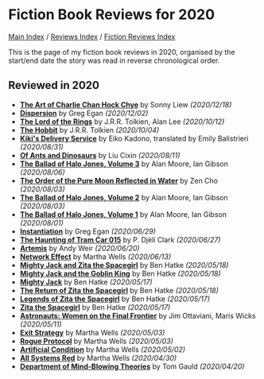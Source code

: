 # Fiction Book Reviews for 2020

[Main Index](../../../README.md) / [Reviews Index](../../README.md) / [Fiction Reviews Index](../README.md)

This is the page of my fiction book reviews in 2020, organised by the start/end date the story was read in reverse chronological order.

## Reviewed in 2020
- [**The Art of Charlie Chan Hock Chye**](20201218-ArtCharlieChan.md) by Sonny Liew *(2020/12/18)*
- [**Dispersion**](20201202-DIspersion.md) by Greg Egan *(2020/12/02)*
- [**The Lord of the Rings**](20201012-LordOfTheRings.md) by J.R.R. Tolkien, Alan Lee *(2020/10/12)*
- [**The Hobbit**](20201004-TheHobbit.md) by J.R.R. Tolkien *(2020/10/04)*
- [**Kiki's Delivery Service**](20200831-KikiDeliveryService.md) by Eiko Kadono, translated by Emily Balistrieri *(2020/08/31)*
- [**Of Ants and Dinosaurs**](20200811-OfAntsAndDinosaurs.md) by Liu Cixin *(2020/08/11)*
- [**The Ballad of Halo Jones, Volume 3**](20200806-BalladHaloJones3.md) by Alan Moore, Ian Gibson *(2020/08/06)*
- [**The Order of the Pure Moon Reflected in Water**](20200803-OrderPureMoon.md) by Zen Cho *(2020/08/03)*
- [**The Ballad of Halo Jones, Volume 2**](20200803-BalladHaloJones2.md) by Alan Moore, Ian Gibson *(2020/08/03)*
- [**The Ballad of Halo Jones, Volume 1**](20200801-BalladHaloJones1.md) by Alan Moore, Ian Gibson *(2020/08/01)*
- [**Instantiation**](20200629-Instantiation.md) by Greg Egan *(2020/06/29)*
- [**The Haunting of Tram Car 015**](20200627-HauntingTramCar015.md) by P. Djèlí Clark *(2020/06/27)*
- [**Artemis**](20200620-Artemis.md) by Andy Weir *(2020/06/20)*
- [**Network Effect**](20200613-NetworkEffect.md) by Martha Wells *(2020/06/13)*
- [**Mighty Jack and Zita the Spacegirl**](20200518-MightyJackZitaSpacegirl.md) by Ben Hatke *(2020/05/18)*
- [**Mighty Jack and the Goblin King**](20200518-MightyJackGoblinKing.md) by Ben Hatke *(2020/05/18)*
- [**Mighty Jack**](20200517-MightyJack.md) by Ben Hatke *(2020/05/17)*
- [**The Return of Zita the Spacegirl**](20200518-ReturnZitaSpacegirl.md) by Ben Hatke *(2020/05/18)*
- [**Legends of Zita the Spacegirl**](20200517-LegendsZitaSpaceGirl.md) by Ben Hatke *(2020/05/17)*
- [**Zita the Spacegirl**](20200517-ZitaSpaceGirl.md) by Ben Hatke *(2020/05/17)*
- [**Astronauts: Women on the Final Frontier**](20200511-AstronautsWomenFinalFrontier.md) by Jim Ottaviani, Maris Wicks *(2020/05/11)*
- [**Exit Strategy**](20200503-ExitStrategy.md) by Martha Wells *(2020/05/03)*
- [**Rogue Protocol**](20200503-RogueProtocol.md) by Martha Wells *(2020/05/03)*
- [**Artificial Condition**](20200502-ArtificialCondition.md) by Martha Wells *(2020/05/02)*
- [**All Systems Red**](20200430-AllSystemsRed.md) by Martha Wells *(2020/04/30)*
- [**Department of Mind-Blowing Theories**](20200420-DepartmentMindBlowingTheories.md) by Tom Gauld *(2020/04/20)*
